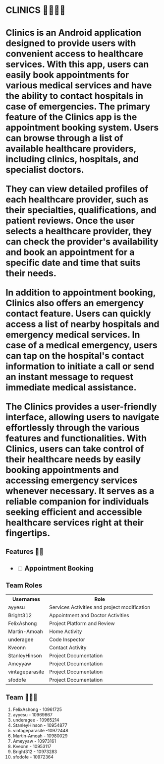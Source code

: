 <h1>CLINICS 👨‍⚕️🧑‍⚕️<h1>
<p>Clinics is an Android application designed to provide users with convenient access to healthcare services. With this app, users can easily book appointments for various medical services and have the ability to contact hospitals in case of emergencies. The primary feature of the Clinics app is the appointment booking system. Users can browse through a list of available healthcare providers, including clinics, hospitals, and specialist doctors.</p>

They can view detailed profiles of each healthcare provider, such as their specialties, qualifications, and patient reviews. Once the user selects a healthcare provider, they can check the provider's availability and book an appointment for a specific date and time that suits their needs.

In addition to appointment booking, Clinics also offers an emergency contact feature. Users can quickly access a list of nearby hospitals and emergency medical services. In case of a medical emergency, users can tap on the hospital's contact information to initiate a call or send an instant message to request immediate medical assistance.

The Clinics provides a user-friendly interface, allowing users to navigate effortlessly through the various features and functionalities. With Clinics, users can take control of their healthcare needs by easily booking appointments and accessing emergency services whenever necessary. It serves as a reliable companion for individuals seeking efficient and accessible healthcare services right at their fingertips.

<h2>Features 🔧🔗<h2>
<p>
  <ul>
    <li>
      <dt> <input type="checkbox"> Appointment Booking </dt>
    </li>
  </ul>
</p>

<h2>Team Roles</h2>
<p>
  <table>
  <tr>
    <th>Usernames</th>
    <th>Role</th>
  </tr> 
    
  <tr>
    <td>ayyesu </td>
    <td>Services Activities and project modification</td>
  </tr>

 <tr>
    <td>Bright312 </td>
    <td>Appointment and Doctor Activities</td>
  </tr>

   <tr>
    <td>FelixAshong  </td>
    <td>Project Platform and Review</td>
  </tr>

  <tr>
    <td>Martin-Amoah </td>
    <td>Home Activity</td>
  </tr>

  <tr>
    <td>underagee </td>
    <td>Code Inspector</td>
  </tr>

 <tr>
    <td>Kveonn  </td>
    <td>Contact Activity</td>
  </tr>
  
  <tr>
    <td>StanleyHinson </td>
    <td>Project Documentation</td>
  </tr>

  <tr>
    <td>Ameyyaw </td>
    <td>Project Documentation</td>
  </tr>

  <tr>
    <td>vintageparasite </td>
    <td>Project Documentation</td>
  </tr>

  <tr>
    <td>sfodofe </td>
    <td>Project Documentation</td>
  </tr>

  </table>
</p>

<h2>Team 👨‍👧‍👦</h2>

<ol>
  <li>FelixAshong - 10961725</li>
  <li>ayyesu - 10969867</li>
  <li>underagee - 10965214</li>
  <li>StanleyHinson - 10954877</li>
  <li>vintageparasite -10972448</li>
  <li>Martin-Amoah - 10980029</li>
  <li>Ameyyaw - 10973161</li>
  <li> Kveonn - 10953117</li>
  <li>Bright312 - 10973283</li>
  <li>sfodofe - 10972364</li>
  


















